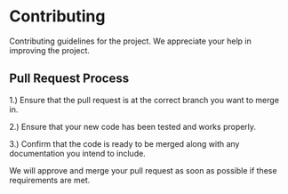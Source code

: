 # Contributing
Contributing guidelines for the project. We appreciate your help in improving the project.

## Pull Request Process
1.) Ensure that the pull request is at the correct branch you want to merge in.

2.) Ensure that your new code has been tested and works properly.

3.) Confirm that the code is ready to be merged along with any documentation you intend to include.

We will approve and merge your pull request as soon as possible if these requirements are met.
